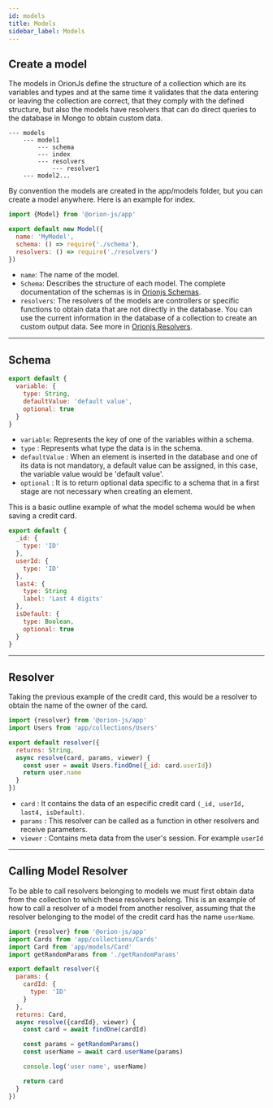 ```yaml
---
id: models
title: Models
sidebar_label: Models
---
```


## Create a model

The models in OrionJs define the structure of a collection which are its variables and types and at the same time it validates that the data entering or leaving the collection are correct, that they comply with the defined structure, but also the models have resolvers that can do direct queries to the database in Mongo to obtain custom data.

```
--- models
    --- model1
        --- schema
        --- index
        --- resolvers
            --- resolver1
    --- model2...
```

By convention the models are created in the app/models folder, but you can create a model anywhere. Here is an example for index.

```js
import {Model} from '@orion-js/app'

export default new Model({
  name: 'MyModel',
  schema: () => require('./schema'),
  resolvers: () => require('./resolvers')
})
```

- `name`: The name of the model.
- `Schema`: Describes the structure of each model. The complete documentation of the schemas is in [Orionjs Schemas](https://orionjs.com/docs/schema).
- `resolvers`: The resolvers of the models are controllers or specific functions to obtain data that are not directly in the database. You can use the current information in the database of a collection to create an custom output data. See more in [Orionjs Resolvers](https://orionjs.com/docs/resolvers).

---

## Schema

```js
export default {
  variable: {
    type: String,
    defaultValue: 'default value',
    optional: true
  }
}
```

- `variable`: Represents the key of one of the variables within a schema.
- `type` : Represents what type the data is in the schema.
- `defaultValue` : When an element is inserted in the database and one of its data is not mandatory, a default value can be assigned, in this case, the variable value would be 'default value'.
- `optional` : It is to return optional data specific to a schema that in a first stage are not necessary when creating an element.

This is a basic outline example of what the model schema would be when saving a credit card.

```js
export default {
  _id: {
    type: 'ID'
  },
  userId: {
    type: 'ID'
  },
  last4: {
    type: String
    label: 'Last 4 digits'
  },
  isDefault: {
    type: Boolean,
    optional: true
  }
}
```

---

## Resolver

Taking the previous example of the credit card, this would be a resolver to obtain the name of the owner of the card.

```js
import {resolver} from '@orion-js/app'
import Users from 'app/collections/Users'

export default resolver({
  returns: String,
  async resolve(card, params, viewer) {
    const user = await Users.findOne({_id: card.userId})
    return user.name
  }
})
```

- `card` : It contains the data of an especific credit card `(_id, userId, last4, isDefault)`.
- `params` : This resolver can be called as a function in other resolvers and receive parameters.
- `viewer` : Contains meta data from the user's session. For example `userId`

---

## Calling Model Resolver

To be able to call resolvers belonging to models we must first obtain data from the collection to which these resolvers belong. This is an example of how to call a resolver of a model from another resolver, assuming that the resolver belonging to the model of the credit card has the name `userName`.

```js
import {resolver} from '@orion-js/app'
import Cards from 'app/collections/Cards'
import Card from 'app/models/Card'
import getRandomParams from './getRandomParams'

export default resolver({
  params: {
    cardId: {
      type: 'ID'
    }
  },
  returns: Card,
  async resolve({cardId}, viewer) {
    const card = await findOne(cardId)

    const params = getRandomParams()
    const userName = await card.userName(params)

    console.log('user name', userName)

    return card
  }
})
```
